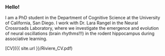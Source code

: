 ### Hello!

I am a PhD student in the Department of Cognitive Science at the University of California, San Diego. I work with Dr. Lara Rangel in the Neural Crossroads Laboratory, where we investigate the emergence and evolution of neural oscillations (brain rhythms!!!) in the rodent hippocampus during associative learning. 

[CV]({{ site.url }}/Riviere_CV.pdf)
